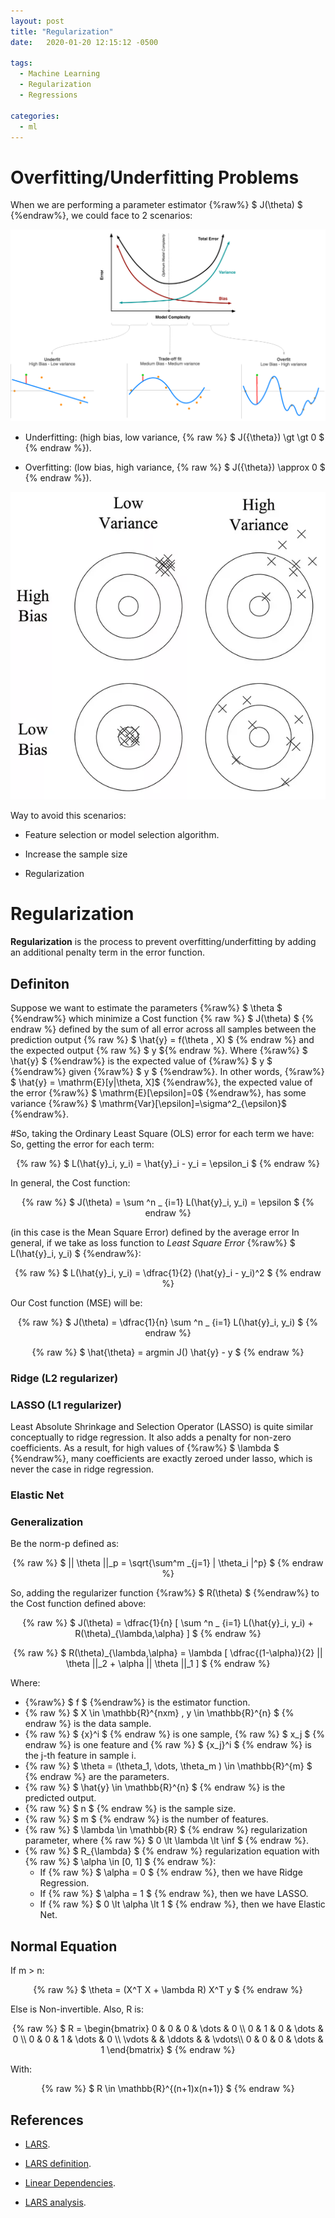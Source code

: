 ```yaml
---
layout: post
title: "Regularization"
date:   2020-01-20 12:15:12 -0500

tags:
  - Machine Learning
  - Regularization
  - Regressions

categories:
  - ml
---
```


# Overfitting/Underfitting Problems

When we are performing a parameter estimator {%raw%} $ J(\theta) $ {%endraw%}, we could face to 2 scenarios:

<p align="center">
  <img src="/assets/ml/regularization/fit_model.png">
</p>

* Underfitting: (high bias, low variance, {% raw %} $ J({\theta}) \gt \gt 0 $ {% endraw %}).

* Overfitting: (low bias, high variance, {% raw %} $ J({\theta}) \approx 0 $ {% endraw %}).

<p align="center">
  <img src="/assets/ml/regularization/bias-variance-tradeoff.png">
</p>

Way to avoid this scenarios:

* Feature selection or model selection algorithm.

* Increase the sample size

* Regularization

# Regularization

**Regularization** is the process to prevent overfitting/underfitting by adding an additional penalty term in the error function.

## Definiton

Suppose we want to estimate the parameters {%raw%} $ \theta $ {%endraw%} which minimize a Cost function {% raw %} $ J(\theta) $ {% endraw %} defined by the sum of all error across all samples between the prediction output {% raw %} $ \hat{y} = f(\theta , X) $ {% endraw %} and the expected output {% raw %} $ y ${% endraw %}. Where {%raw%} $ \hat{y} $ {%endraw%} is the expected value of {%raw%} $ y $ {%endraw%} given {%raw%} $ y $ {%endraw%}. In other words, {%raw%} $ \hat{y} = \mathrm{E}[y\|\theta, X]$ {%endraw%}, the expected value of the error {%raw%} $ \mathrm{E}[\epsilon]=0$ {%endraw%}, has some variance {%raw%} $ \mathrm{Var}[\epsilon]=\sigma^2_{\epsilon}$ {%endraw%}.

#So, taking the Ordinary Least Square (OLS) error for each term we have:
So, getting the error for each term:

<p align="center">
{% raw %}
  $
  L(\hat{y}_i, y_i) = \hat{y}_i - y_i = \epsilon_i
  $
{% endraw %}
</p>

In general, the Cost function:

<p align="center">
{% raw %}
  $
  J(\theta) = \sum ^n _ {i=1} L(\hat{y}_i, y_i) = \epsilon
  $
{% endraw %}
</p>





(in this case is the Mean Square Error) defined by the average error 
 In general, if we take as loss function to _Least Square Error_ {%raw%} $ L(\hat{y}_i, y_i) $ {%endraw%}:

<p align="center">
{% raw %}
  $
  L(\hat{y}_i, y_i) = \dfrac{1}{2} (\hat{y}_i - y_i)^2
  $
{% endraw %}
</p>

Our Cost function (MSE) will be:

<p align="center">
{% raw %}
  $
  J(\theta) = \dfrac{1}{n} \sum ^n _ {i=1} L(\hat{y}_i, y_i)
  $
{% endraw %}
</p>

<p align="center">
{% raw %}
  $
  \hat{\theta} = argmin J() \hat{y} - y
  $
{% endraw %}
</p>

### Ridge (L2 regularizer)



### LASSO (L1 regularizer)

Least Absolute Shrinkage and Selection Operator (LASSO) is quite similar conceptually to ridge regression. It also adds a penalty for non-zero coefficients. As a result, for high values of {%raw%} $ \lambda $ {%endraw%}, many coefficients are exactly zeroed under lasso, which is never the case in ridge regression.


### Elastic Net

### Generalization 

Be the norm-p defined as:

<p align="center">
{% raw %}
  $ || \theta ||_p = \sqrt{\sum^m _{j=1} | \theta_i |^p} $
{% endraw %}
</p>

So, adding the regularizer function {%raw%} $ R(\theta) $ {%endraw%} to the Cost function defined above:

<p align="center">
{% raw %}
  $ J(\theta) = \dfrac{1}{n} [ \sum ^n _ {i=1} L(\hat{y}_i, y_i) + R(\theta)_{\lambda,\alpha} ] $
{% endraw %}
</p>

<p align="center">
{% raw %}
  $ R(\theta)_{\lambda,\alpha} = \lambda [ \dfrac{(1-\alpha)}{2} || \theta ||_2 + \alpha || \theta ||_1 ] $
{% endraw %}
</p>

Where:
 * {%raw%} $ f $ {%endraw%} is the estimator function.
 * {% raw %} $ X \in \mathbb{R}^{nxm} , y \in \mathbb{R}^{n} $ {% endraw %} is the data sample.
 * {% raw %} $ {x}^i $ {% endraw %} is one sample, {% raw %} $ x_j $ {% endraw %} is one feature and {% raw %} $ {x_j}^i $ {% endraw %} is the j-th feature in sample i.
 * {% raw %} $ \theta = (\theta_1, \dots, \theta_m ) \in \mathbb{R}^{m} $ {% endraw %} are the parameters.
 * {% raw %} $ \hat{y} \in \mathbb{R}^{n} $ {% endraw %} is the predicted output.
 * {% raw %} $ n $ {% endraw %} is the sample size.
 * {% raw %} $ m $ {% endraw %} is the number of features.
 * {% raw %} $ \lambda \in \mathbb{R} $ {% endraw %} regularization parameter, where {% raw %} $ 0 \lt \lambda \lt \inf $ {% endraw %}.  
 * {% raw %} $ R_{\lambda} $ {% endraw %} regularization equation with {% raw %} $ \alpha \in [0, 1] $ {% endraw %}:
    * If {% raw %} $ \alpha = 0 $ {% endraw %}, then we have Ridge Regression.
    * If {% raw %} $ \alpha = 1 $ {% endraw %}, then we have LASSO.
    * If {% raw %} $ 0 \lt \alpha \lt 1 $ {% endraw %}, then we have Elastic Net.

## Normal Equation

If m > n:

<p align="center">
{% raw %}
  $ \theta = (X^T X + \lambda R) X^T y $
{% endraw %}
</p>

Else is Non-invertible. Also, R is:

<p align="center">
{% raw %}
  $
  R = \begin{bmatrix}
    0  & 0 & 0 & \dots & 0 \\
    0  & 1 & 0 & \dots & 0 \\
    0  & 0 & 1 & \dots & 0 \\
    \vdots & & \ddots & & \vdots\\
    0  & 0 & 0 & \dots & 1
    \end{bmatrix}
  $
{% endraw %}
</p>

With:

<p align="center">
{% raw %}
  $
  R \in \mathbb{R}^{(n+1)x(n+1)}
  $
{% endraw %}
</p>

## References

* [LARS](https://web.stanford.edu/~hastie/Papers/LARS/LeastAngle_2002.pdf).

* [LARS definition](http://www.cis.hut.fi/Opinnot/T-61.6040/presentations_s06/LARS.pdf).

* [Linear Dependencies](https://www.researchgate.net/profile/Jaakko_Hollmen/publication/228752004_Learning_linear_dependency_trees_from_multivariate_time-series_data/links/0fcfd5089400ff2177000000/Learning-linear-dependency-trees-from-multivariate-time-series-data.pdf).

* [LARS analysis](https://arxiv.org/pdf/math/0406456.pdf).


